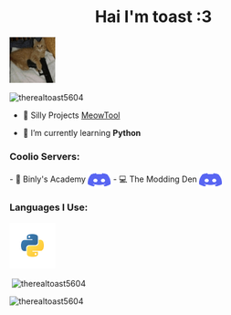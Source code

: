<h1 align="center">Hai I'm toast :3</h1>
<p align="left"> <a href="https://guns.lol/therealtoast__" target="_blank" rel="noreferrer"> <img src="https://github.com/therealtoast5604/therealtoast5604/blob/main/IMG_8611.jpeg" alt="python" width="80" height="80"/> </a> </p>

<p align="left"> <img src="https://komarev.com/ghpvc/?username=therealtoast5604&label=Profile%20views&color=fb6cff&style=flat" alt="therealtoast5604" /> </p>

- 🤪 Silly Projects [MeowTool](https://github.com/therealtoast5604/MeowTool)

- 🌱 I’m currently learning **Python**

<h3 align="left">Coolio Servers:</h3>
<p align="left">
- 🏫 Binly's Academy
<a href="https://discord.gg/https://discord.gg/binlys-academy" target="blank"><img align="center" src="https://github.com/therealtoast5604/therealtoast5604/blob/main/discord-icon-svgrepo-com.svg" alt="https://discord.gg/binlys-academy" height="30" width="40" /></a>
- 💻 The Modding Den
<a href="https://discord.gg/vrcheats" target="blank"><img align="center" src="https://github.com/therealtoast5604/therealtoast5604/blob/main/discord-icon-svgrepo-com.svg" alt="https://discord.gg/vrcheats" height="30" width="40" /></a>
</p>

<h3 align="left">Languages I Use:</h3>
<p align="left"> <a href="https://www.python.org" target="_blank" rel="noreferrer"> <img src="https://github.com/therealtoast5604/therealtoast5604/blob/main/python-svgrepo-com.svg" alt="python" width="80" height="80"/> </a> </p>

<p>&nbsp;<img align="center" src="https://github-readme-stats.vercel.app/api?username=therealtoast5604&show_icons=true&theme=tokyonight&bg_color=000000&locale=en" alt="therealtoast5604" /></p>

<p><img align="left" src="https://github-readme-stats.vercel.app/api/top-langs?username=therealtoast5604&show_icons=true&theme=tokyonight&locale=en&layout=compact" alt="therealtoast5604" /></p>
